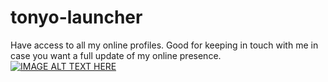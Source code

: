 # tonyo-launcher
Have access to all my online profiles. Good for keeping in touch with me in case you want a full update of my online presence.
[![IMAGE ALT TEXT HERE](https://img.youtube.com/vi/7udeuW0xtkw/0.jpg)](https://www.youtube.com/watch?v=7udeuW0xtkw)
